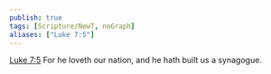 ```yaml
---
publish: true
tags: [Scripture/NewT, noGraph]
aliases: ["Luke 7:5"]
---
```

[Luke 7:5](https://churchofjesuschrist.org/study/scriptures/nt/luke/7?lang=eng&id=p5#p5) For he loveth our nation, and he hath built us a synagogue.
